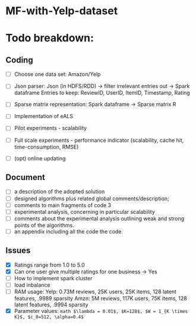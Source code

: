 # MF-with-Yelp-dataset

# Todo breakdown:

## Coding 
- [ ] Choose one data set: Amazon/Yelp
- [ ] Json parser: Json (in HDFS/RDD) -> filter irrelevant entries out -> Spark dataframe
      Entries to keep: ReviewID, UserID, ItemID, Timestamp, Rating
- [ ] Sparse matrix representation: Spark dataframe -> Sparse matrix R
- [ ] Implementation of eALS
- [ ] Pilot experiments - scalability
- [ ] Full scale experiments - performance indicator (scalability, cache hit, time-consumption, RMSE)
- [ ] (opt) online updating


## Document
- [ ] a description of the adopted solution 
- [ ] designed algorithms plus related global comments/description; 
- [ ] comments to main fragments of code 3
- [ ] experimental analysis, concerning in particular scalability
- [ ] comments about the experimental analysis outlining weak and strong points of the algorithms.
- [ ] an appendix including all the code the code.

## Issues
- [x] Ratings range from 1.0 to 5.0
- [x] Can one user give multiple ratings for one business -> Yes
- [ ] How to implement spark cluster
- [ ] load inbalance
- [ ] RAM usage: Yelp: 0.73M reviews, 25K users, 25K items, 128 latent features, .9989 sparsity
                 Amzn: 5M reviews, 117K users, 75K items, 128 latent features, .9994 sparsity
- [x] Parameter values: ```math
                        $\lambda = 0.01$, $K=128$, $W = 1_{K \times K}$, $c_0=512, \alpha=0.4$
                        ```
